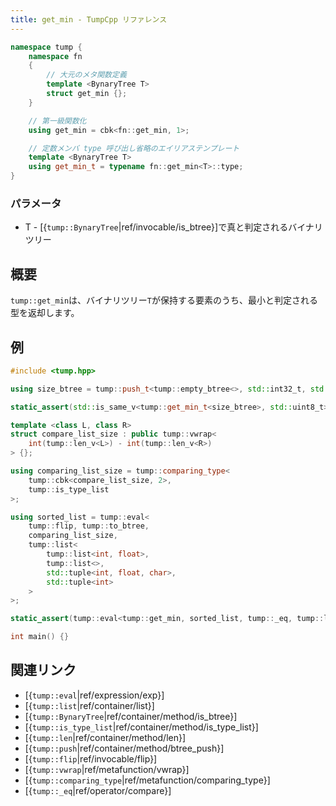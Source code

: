 ```yaml
---
title: get_min - TumpCpp リファレンス
---
```


```cpp
namespace tump {
    namespace fn
    {
        // 大元のメタ関数定義
        template <BynaryTree T>
        struct get_min {};
    }

    // 第一級関数化
    using get_min = cbk<fn::get_min, 1>;

    // 定数メンバ type 呼び出し省略のエイリアステンプレート
    template <BynaryTree T>
    using get_min_t = typename fn::get_min<T>::type;
}
```

### パラメータ

- T - [{`tump::BynaryTree`|ref/invocable/is_btree}]で真と判定されるバイナリツリー

## 概要

`tump::get_min`は、バイナリツリー`T`が保持する要素のうち、最小と判定される型を返却します。

## 例

```cpp
#include <tump.hpp>

using size_btree = tump::push_t<tump::empty_btree<>, std::int32_t, std::uint8_t, std::int64_t>;

static_assert(std::is_same_v<tump::get_min_t<size_btree>, std::uint8_t> == true);

template <class L, class R>
struct compare_list_size : public tump::vwrap<
    int(tump::len_v<L>) - int(tump::len_v<R>)
> {};

using comparing_list_size = tump::comparing_type<
    tump::cbk<compare_list_size, 2>,
    tump::is_type_list
>;

using sorted_list = tump::eval<
    tump::flip, tump::to_btree,
    comparing_list_size,
    tump::list<
        tump::list<int, float>,
        tump::list<>,
        std::tuple<int, float, char>,
        std::tuple<int>
    >
>;

static_assert(tump::eval<tump::get_min, sorted_list, tump::_eq, tump::list<>>::value == true);

int main() {}
```

## 関連リンク

- [{`tump::eval`|ref/expression/exp}]
- [{`tump::list`|ref/container/list}]
- [{`tump::BynaryTree`|ref/container/method/is_btree}]
- [{`tump::is_type_list`|ref/container/method/is_type_list}]
- [{`tump::len`|ref/container/method/len}]
- [{`tump::push`|ref/container/method/btree_push}]
- [{`tump::flip`|ref/invocable/flip}]
- [{`tump::vwrap`|ref/metafunction/vwrap}]
- [{`tump::comparing_type`|ref/metafunction/comparing_type}]
- [{`tump::_eq`|ref/operator/compare}]
